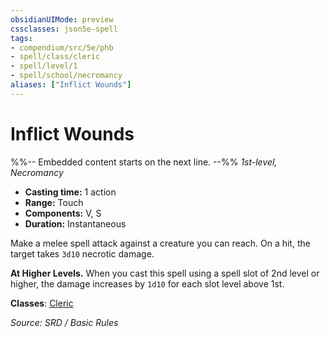 ```yaml
---
obsidianUIMode: preview
cssclasses: json5e-spell
tags:
- compendium/src/5e/phb
- spell/class/cleric
- spell/level/1
- spell/school/necromancy
aliases: ["Inflict Wounds"]
---
```

# Inflict Wounds
%%-- Embedded content starts on the next line. --%%
*1st-level, Necromancy*  

- **Casting time:** 1 action
- **Range:** Touch
- **Components:** V, S
- **Duration:** Instantaneous

Make a melee spell attack against a creature you can reach. On a hit, the target takes `3d10` necrotic damage.

**At Higher Levels.** When you cast this spell using a spell slot of 2nd level or higher, the damage increases by `1d10` for each slot level above 1st.

**Classes**: [Cleric](compendium/classes/cleric.md)

*Source: SRD / Basic Rules*